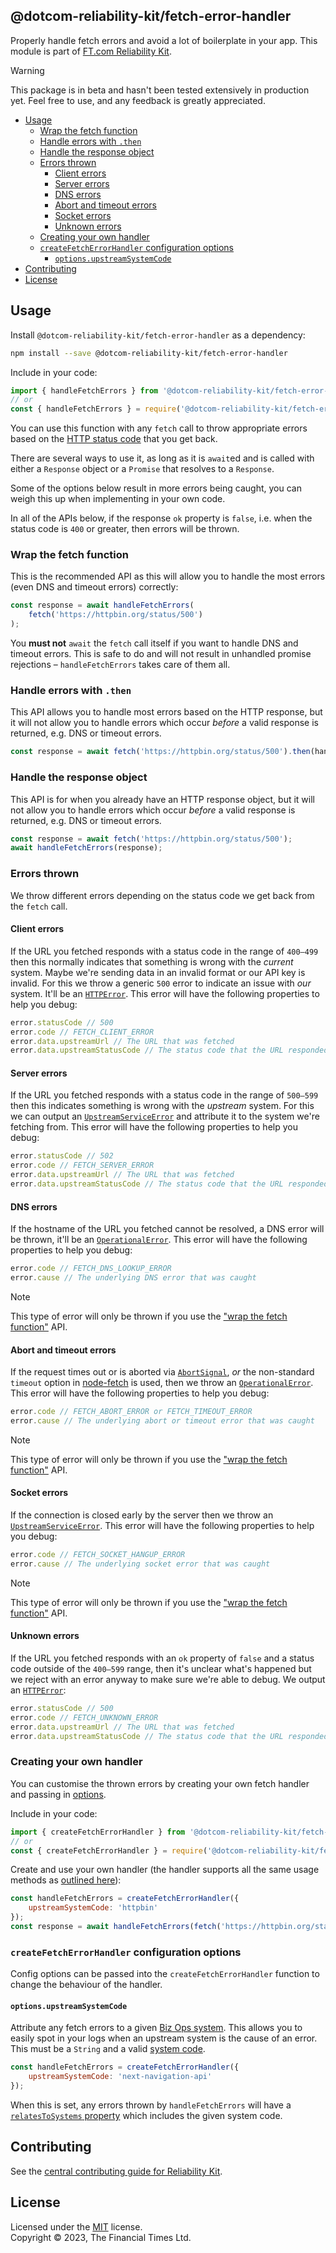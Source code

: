 
## @dotcom-reliability-kit/fetch-error-handler

Properly handle fetch errors and avoid a lot of boilerplate in your app. This module is part of [FT.com Reliability Kit](https://github.com/Financial-Times/dotcom-reliability-kit#readme).

> [!WARNING]  
> This package is in beta and hasn't been tested extensively in production yet. Feel free to use, and any feedback is greatly appreciated.

  * [Usage](#usage)
    * [Wrap the fetch function](#wrap-the-fetch-function)
    * [Handle errors with `.then`](#handle-errors-with-then)
    * [Handle the response object](#handle-the-response-object)
    * [Errors thrown](#errors-thrown)
      * [Client errors](#client-errors)
      * [Server errors](#server-errors)
      * [DNS errors](#dns-errors)
      * [Abort and timeout errors](#abort-and-timeout-errors)
      * [Socket errors](#socket-errors)
      * [Unknown errors](#unknown-errors)
    * [Creating your own handler](#creating-your-own-handler)
    * [`createFetchErrorHandler` configuration options](#createfetcherrorhandler-configuration-options)
      * [`options.upstreamSystemCode`](#optionsupstreamsystemcode)
  * [Contributing](#contributing)
  * [License](#license)


## Usage

Install `@dotcom-reliability-kit/fetch-error-handler` as a dependency:

```bash
npm install --save @dotcom-reliability-kit/fetch-error-handler
```

Include in your code:

```js
import { handleFetchErrors } from '@dotcom-reliability-kit/fetch-error-handler';
// or
const { handleFetchErrors } = require('@dotcom-reliability-kit/fetch-error-handler');
```

You can use this function with any `fetch` call to throw appropriate errors based on the [HTTP status code](https://developer.mozilla.org/en-US/docs/Web/HTTP/Status) that you get back.

There are several ways to use it, as long as it is `await`ed and is called with either a `Response` object or a `Promise` that resolves to a `Response`.

Some of the options below result in more errors being caught, you can weigh this up when implementing in your own code.

In all of the APIs below, if the response `ok` property is `false`, i.e. when the status code is `400` or greater, then errors will be thrown.

### Wrap the fetch function

This is the recommended API as this will allow you to handle the most errors (even DNS and timeout errors) correctly:

```js
const response = await handleFetchErrors(
    fetch('https://httpbin.org/status/500')
);
```

You **must not** `await` the `fetch` call itself if you want to handle DNS and timeout errors. This is safe to do and will not result in unhandled promise rejections – `handleFetchErrors` takes care of them all.

### Handle errors with `.then`

This API allows you to handle most errors based on the HTTP response, but it will not allow you to handle errors which occur _before_  a valid response is returned, e.g. DNS or timeout errors.

```js
const response = await fetch('https://httpbin.org/status/500').then(handleFetchErrors);
```

### Handle the response object

This API is for when you already have an HTTP response object, but it will not allow you to handle errors which occur _before_  a valid response is returned, e.g. DNS or timeout errors.

```js
const response = await fetch('https://httpbin.org/status/500');
await handleFetchErrors(response);
```

### Errors thrown

We throw different errors depending on the status code we get back from the `fetch` call.

#### Client errors

If the URL you fetched responds with a status code in the range of `400–499` then this normally indicates that  something is wrong with the _current_ system. Maybe we're sending data in an invalid format or our API key is invalid. For this we throw a generic `500` error to indicate an issue with _our_ system. It'll be an [`HTTPError`](https://github.com/Financial-Times/dotcom-reliability-kit/tree/main/packages/errors#httperror). This error will have the following properties to help you debug:

```js
error.statusCode // 500
error.code // FETCH_CLIENT_ERROR
error.data.upstreamUrl // The URL that was fetched
error.data.upstreamStatusCode // The status code that the URL responded with
```

#### Server errors

If the URL you fetched responds with a status code in the range of `500–599` then this indicates something is wrong with the _upstream_ system. For this we can output an [`UpstreamServiceError`](https://github.com/Financial-Times/dotcom-reliability-kit/tree/main/packages/errors#httperror) and attribute it to the system we're fetching from. This error will have the following properties to help you debug:

```js
error.statusCode // 502
error.code // FETCH_SERVER_ERROR
error.data.upstreamUrl // The URL that was fetched
error.data.upstreamStatusCode // The status code that the URL responded with
```

#### DNS errors

If the hostname of the URL you fetched cannot be resolved, a DNS error will be thrown, it'll be an [`OperationalError`](https://github.com/Financial-Times/dotcom-reliability-kit/tree/main/packages/errors#operationalerror). This error will have the following properties to help you debug:

```js
error.code // FETCH_DNS_LOOKUP_ERROR
error.cause // The underlying DNS error that was caught
```

> [!NOTE]  
> This type of error will only be thrown if you use the ["wrap the fetch function"](#wrap-the-fetch-function) API.

#### Abort and timeout errors

If the request times out or is aborted via [`AbortSignal`](https://developer.mozilla.org/en-US/docs/Web/API/AbortSignal), _or_ the non-standard `timeout` option in [node-fetch](https://github.com/node-fetch/node-fetch) is used, then we throw an [`OperationalError`](https://github.com/Financial-Times/dotcom-reliability-kit/tree/main/packages/errors#operationalerror). This error will have the following properties to help you debug:

```js
error.code // FETCH_ABORT_ERROR or FETCH_TIMEOUT_ERROR
error.cause // The underlying abort or timeout error that was caught
```

> [!NOTE]  
> This type of error will only be thrown if you use the ["wrap the fetch function"](#wrap-the-fetch-function) API.

#### Socket errors

If the connection is closed early by the server then we throw an [`UpstreamServiceError`](https://github.com/Financial-Times/dotcom-reliability-kit/tree/main/packages/errors#upstreamserviceerror). This error will have the following properties to help you debug:

```js
error.code // FETCH_SOCKET_HANGUP_ERROR
error.cause // The underlying socket error that was caught
```

> [!NOTE]  
> This type of error will only be thrown if you use the ["wrap the fetch function"](#wrap-the-fetch-function) API.

#### Unknown errors

If the URL you fetched responds with an `ok` property of `false` and a status code outside of the `400–599` range, then it's unclear what's happened but we reject with an error anyway to make sure we're able to debug. We output an [`HTTPError`](https://github.com/Financial-Times/dotcom-reliability-kit/tree/main/packages/errors#httperror):

```js
error.statusCode // 500
error.code // FETCH_UNKNOWN_ERROR
error.data.upstreamUrl // The URL that was fetched
error.data.upstreamStatusCode // The status code that the URL responded with
```

### Creating your own handler

You can customise the thrown errors by creating your own fetch handler and passing in [options](#createfetcherrorhandler-configuration-options).

Include in your code:

```js
import { createFetchErrorHandler } from '@dotcom-reliability-kit/fetch-error-handler';
// or
const { createFetchErrorHandler } = require('@dotcom-reliability-kit/fetch-error-handler');
```

Create and use your own handler (the handler supports all the same usage methods as [outlined here](#usage)):

```js
const handleFetchErrors = createFetchErrorHandler({
    upstreamSystemCode: 'httpbin'
});
const response = await handleFetchErrors(fetch('https://httpbin.org/status/500'));
```

### `createFetchErrorHandler` configuration options

Config options can be passed into the `createFetchErrorHandler` function to change the behaviour of the handler.

#### `options.upstreamSystemCode`

Attribute any fetch errors to a given [Biz Ops system](https://biz-ops.in.ft.com/list/Systems). This allows you to easily spot in your logs when an upstream system is the cause of an error. This must be a `String` and a valid [system code](https://tech.in.ft.com/tech-topics/operability/biz-ops/unique-identifiers).

```js
const handleFetchErrors = createFetchErrorHandler({
    upstreamSystemCode: 'next-navigation-api'
});
```

When this is set, any errors thrown by `handleFetchErrors` will have a [`relatesToSystems` property](https://github.com/Financial-Times/dotcom-reliability-kit/tree/main/packages/errors#operationalerrorrelatestosystems) which includes the given system code.


## Contributing

See the [central contributing guide for Reliability Kit](https://github.com/Financial-Times/dotcom-reliability-kit/blob/main/docs/contributing.md).


## License

Licensed under the [MIT](https://github.com/Financial-Times/dotcom-reliability-kit/blob/main/LICENSE) license.<br/>
Copyright &copy; 2023, The Financial Times Ltd.
